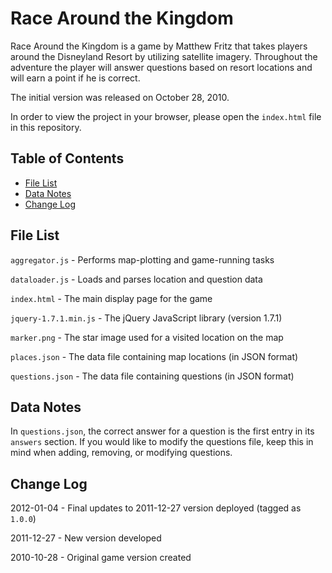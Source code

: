 # Race Around the Kingdom

Race Around the Kingdom is a game by Matthew Fritz that takes players around the Disneyland Resort by utilizing satellite imagery. Throughout the adventure the player will answer questions based on resort locations and will earn a point if he is correct.

The initial version was released on October 28, 2010.

In order to view the project in your browser, please open the `index.html` file in this repository.

## Table of Contents

* [File List](#file-list)
* [Data Notes](#data-notes)
* [Change Log](#change-log)

## File List

`aggregator.js` - Performs map-plotting and game-running tasks

`dataloader.js` - Loads and parses location and question data

`index.html` - The main display page for the game

`jquery-1.7.1.min.js` - The jQuery JavaScript library (version 1.7.1)

`marker.png` - The star image used for a visited location on the map

`places.json` - The data file containing map locations (in JSON format)

`questions.json` - The data file containing questions (in JSON format)

## Data Notes

In `questions.json`, the correct answer for a question is the first entry in its `answers` section. If you would like to modify the questions file, keep this in mind when adding, removing, or modifying questions.

## Change Log

2012-01-04 - Final updates to 2011-12-27 version deployed (tagged as `1.0.0`)

2011-12-27 - New version developed

2010-10-28 - Original game version created
